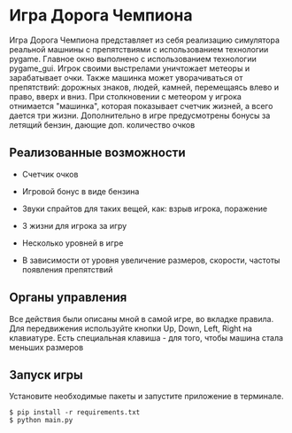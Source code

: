 # Игра Дорога Чемпиона

Игра Дорога Чемпиона представляет из себя реализацию симулятора реальной машнины с препятствиями с
использованием технологии pygame. Главное окно выполнено с использованием технологии pygame_gui.
Игрок своими выстрелами уничтожает метеоры и зарабатывает очки. Также машинка может
уворачиваться от препятствий: дорожных знаков, людей, камней, перемещаясь влево и право, вверх и вниз.
При столкновении с метеором у игрока отнимается "машинка", которая показывает счетчик жизней, а всего дается три жизни.
Дополнительно в игре предусмотрены бонусы за летящий бензин, дающие доп. количество очков

## Реализованные возможности

- Счетчик очков

- Игровой бонус в виде бензина

- Звуки спрайтов для таких вещей, как: взрыв игрока, поражение

- 3 жизни для игрока за игру

- Несколько уровней в игре

- В зависимости от уровня увеличение размеров, скорости, частоты появления препятствий

## Органы управления

Все действия были описаны мной в самой игре, во вкладке правила.
Для передвижения используйте кнопки Up, Down, Left, Right на клавиатуре.
Есть специальная клавиша - для того, чтобы машина стала меньших размеров

## Запуск игры

Установите необходимые пакеты и запустите приложение в терминале.

```
$ pip install -r requirements.txt
$ python main.py
```
